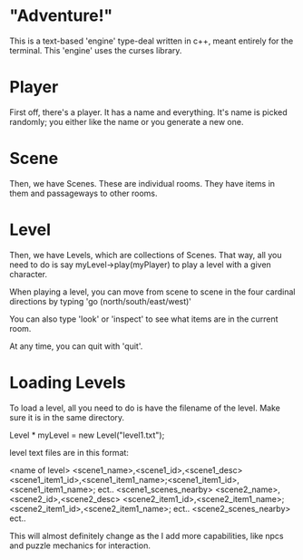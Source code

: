 # "Adventure!"
This is a text-based 'engine' type-deal written in c++, meant entirely for the terminal. This 'engine' uses the curses library.

# Player
First off, there's a player. It has a name and everything. It's name is picked randomly; you either like the name or you generate a new one.

# Scene
Then, we have Scenes. These are individual rooms. They have items in them and passageways to other rooms.

# Level
Then, we have Levels, which are collections of Scenes. That way, all you need to do is say myLevel->play(myPlayer) to play a level with a given character.

When playing a level, you can move from scene to scene in the four cardinal directions by typing 'go (north/south/east/west)'

You can also type 'look' or 'inspect' to see what items are in the current room.

At any time, you can quit with 'quit'.


# Loading Levels
To load a level, all you need to do is have the filename of the level. Make sure it is in the same directory.

Level * myLevel = new Level("level1.txt");

level text files are in this format:

\<name of level\> 
\<scene1_name\>,\<scene1_id\>,\<scene1_desc\>
\<scene1_item1_id\>,\<scene1_item1_name\>;\<scene1_item1_id\>,\<scene1_item1_name\>; ect..
\<scene1_scenes_nearby\> 
\<scene2_name\>,\<scene2_id\>,\<scene2_desc\> 
\<scene2_item1_id\>,\<scene2_item1_name\>;\<scene2_item1_id\>,\<scene2_item1_name\>; ect..
\<scene2_scenes_nearby\>
ect..
 
This will almost definitely change as the I add more capabilities, like npcs and puzzle mechanics for interaction.
